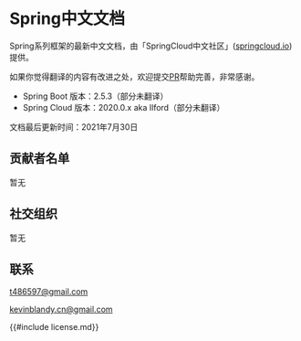 # Spring中文文档

Spring系列框架的最新中文文档，由「SpringCloud中文社区」([springcloud.io](http://springcloud.io))提供。

如果你觉得翻译的内容有改进之处，欢迎提交[PR](https://github.com/KevinBlandy/springcloud-document)帮助完善，非常感谢。

- Spring Boot 版本：2.5.3（部分未翻译）
- Spring Cloud 版本：2020.0.x aka Ilford（部分未翻译）

文档最后更新时间：2021年7月30日

## 贡献者名单

暂无

## 社交组织

暂无

## 联系

t486597@gmail.com

kevinblandy.cn@gmail.com

{{#include license.md}}
